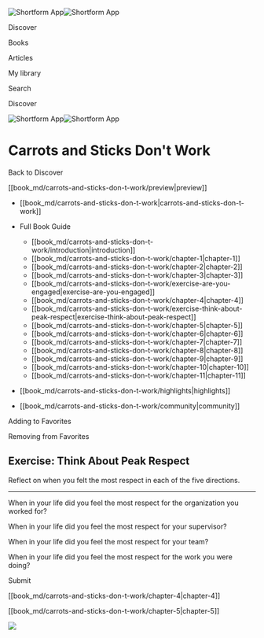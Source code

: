 ![Shortform App](/img/logo.36a2399e.svg)![Shortform App](/img/logo-dark.70c1b072.svg)

Discover

Books

Articles

My library

Search

Discover

![Shortform App](/img/logo.36a2399e.svg)![Shortform App](/img/logo-dark.70c1b072.svg)

# Carrots and Sticks Don't Work

Back to Discover

[[book_md/carrots-and-sticks-don-t-work/preview|preview]]

  * [[book_md/carrots-and-sticks-don-t-work|carrots-and-sticks-don-t-work]]
  * Full Book Guide

    * [[book_md/carrots-and-sticks-don-t-work/introduction|introduction]]
    * [[book_md/carrots-and-sticks-don-t-work/chapter-1|chapter-1]]
    * [[book_md/carrots-and-sticks-don-t-work/chapter-2|chapter-2]]
    * [[book_md/carrots-and-sticks-don-t-work/chapter-3|chapter-3]]
    * [[book_md/carrots-and-sticks-don-t-work/exercise-are-you-engaged|exercise-are-you-engaged]]
    * [[book_md/carrots-and-sticks-don-t-work/chapter-4|chapter-4]]
    * [[book_md/carrots-and-sticks-don-t-work/exercise-think-about-peak-respect|exercise-think-about-peak-respect]]
    * [[book_md/carrots-and-sticks-don-t-work/chapter-5|chapter-5]]
    * [[book_md/carrots-and-sticks-don-t-work/chapter-6|chapter-6]]
    * [[book_md/carrots-and-sticks-don-t-work/chapter-7|chapter-7]]
    * [[book_md/carrots-and-sticks-don-t-work/chapter-8|chapter-8]]
    * [[book_md/carrots-and-sticks-don-t-work/chapter-9|chapter-9]]
    * [[book_md/carrots-and-sticks-don-t-work/chapter-10|chapter-10]]
    * [[book_md/carrots-and-sticks-don-t-work/chapter-11|chapter-11]]
  * [[book_md/carrots-and-sticks-don-t-work/highlights|highlights]]
  * [[book_md/carrots-and-sticks-don-t-work/community|community]]



Adding to Favorites 

Removing from Favorites 

## Exercise: Think About Peak Respect

Reflect on when you felt the most respect in each of the five directions.

* * *

When in your life did you feel the most respect for the organization you worked for?

When in your life did you feel the most respect for your supervisor?

When in your life did you feel the most respect for your team?

When in your life did you feel the most respect for the work you were doing?

Submit 

[[book_md/carrots-and-sticks-don-t-work/chapter-4|chapter-4]]

[[book_md/carrots-and-sticks-don-t-work/chapter-5|chapter-5]]

![](https://bat.bing.com/action/0?ti=56018282&Ver=2&mid=99e3bc80-7d11-4734-a88d-ffbd782c503b&sid=49fff5b0636c11eeb9c611038afc8668&vid=4a005010636c11ee80c703d4c4a7acd5&vids=0&msclkid=N&pi=0&lg=en-US&sw=800&sh=600&sc=24&nwd=1&tl=Shortform%20%7C%20Book&p=https%3A%2F%2Fwww.shortform.com%2Fapp%2Fbook%2Fcarrots-and-sticks-don-t-work%2Fexercise-think-about-peak-respect&r=&lt=305&evt=pageLoad&sv=1&rn=328866)
